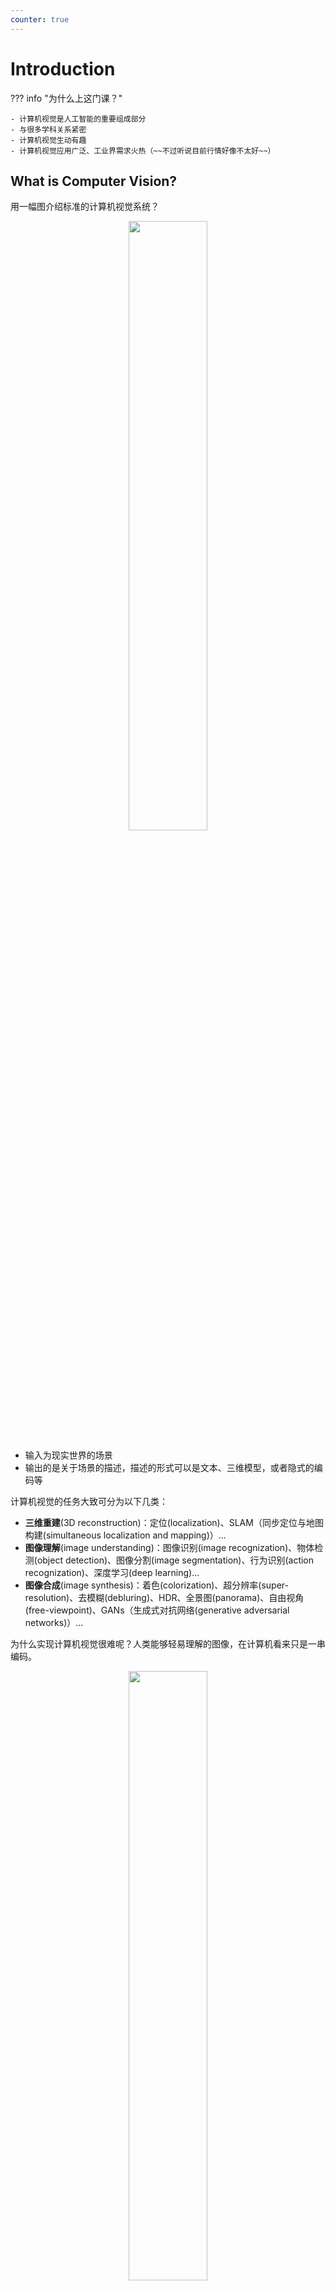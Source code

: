```yaml
---
counter: true
---
```


# Introduction

??? info "为什么上这门课？"

    - 计算机视觉是人工智能的重要组成部分
    - 与很多学科关系紧密
    - 计算机视觉生动有趣
    - 计算机视觉应用广泛、工业界需求火热（~~不过听说目前行情好像不太好~~）


## What is Computer Vision?

用一幅图介绍标准的计算机视觉系统？

<div style="text-align: center">
    <img src="images/lec1/1.png" width=50% />
</div>

- 输入为现实世界的场景
- 输出的是关于场景的描述，描述的形式可以是文本、三维模型，或者隐式的编码等

计算机视觉的任务大致可分为以下几类：

- **三维重建**(3D reconstruction)：定位(localization)、SLAM（同步定位与地图构建(simultaneous localization and mapping)）...
- **图像理解**(image understanding)：图像识别(image recognization)、物体检测(object detection)、图像分割(image segmentation)、行为识别(action recognization)、深度学习(deep learning)...
- **图像合成**(image synthesis)：着色(colorization)、超分辨率(super-resolution)、去模糊(debluring)、HDR、全景图(panorama)、自由视角(free-viewpoint)、GANs（生成式对抗网络(generative adversarial networks)）...

为什么实现计算机视觉很难呢？人类能够轻易理解的图像，在计算机看来只是一串编码。

<div style="text-align: center">
    <img src="images/lec1/2.png" width=50% />
</div>

不过至今还没有人搞清楚人脑是怎么感知视觉信息的。然而，人类的感知也不总是准确的：

=== "例1"

    <div style="text-align: center">
        <img src="images/lec1/3.png" width=30% />
    </div>

=== "例2"

    <div style="text-align: center">
        <img src="images/lec1/4.png" width=30% />
    </div>

=== "例3"

    <div style="text-align: center">
        <img src="images/lec1/5.png" width=30% />
    </div>

    虽然图片是静止的，但我们人眼感觉这张图在动。

=== "例4"

    <div style="text-align: center">
        <img src="images/lec1/6.gif" width=30% />
    </div>

    [wiki](https://www.wikiwand.com/en/articles/Spinning_dancer)

    图中的女舞者看上去是顺时针转，还是逆时针转？

尽管如此，人的强大之处在于仅凭场景中的少量信息就能理解很多东西了。

<div style="text-align: center">
    <img src="images/lec1/7.png" width=30% />
</div>


## Historical Background

视觉的起源得从寒武纪这一动物演化史的“大爆炸”说起。那时的动物还不具备完整的视觉能力，但是已经有初步的感光功能，这有助于捕食、躲避天敌等活动。

**相机暗箱**(camera obscura)可能是人类首次将生物视觉迁移至机器视觉的发明。最初的相机主要利用了小孔成像的原理。

<div style="text-align: center">
    <img src="images/lec1/9.png" width=60% />
</div>

从二十世纪五十年代开始，人们开始探索这样一个问题：我们的视觉能力从何而来？下面按时间顺序罗列了 CV 发展史上的里程碑：

=== "Hubel and Wiesel, 1959"

    <div style="text-align: center">
        <img src="images/lec1/11.png" width=60% />
    </div>

=== "Larry Roberts, 1963"

    <div style="text-align: center">
        <img src="images/lec1/12.png" width=60% />
    </div>

=== "MIT Summer Vision Program, 1966"

    <div style="text-align: center">
        <img src="images/lec1/13.png" width=40% />
    </div>

=== "*Vision*, David Marr, 1970s"

    <div style="text-align: center">
        <img src="images/lec1/14.png" width=70% />
    </div>

=== "Recognition via Parts (1970s)"

    <div style="text-align: center">
        <img src="images/lec1/15.png" width=60% />
    </div>

=== "Recognition via Edge Detection (1980s)"

    <div style="text-align: center">
        <img src="images/lec1/16.png" width=60% />
    </div>

但随后 AI 步入了寒冬：

- AI 研究的热情（和资金）开始萎缩
- 基于规则的“专家系统”未能完成它们的使命
- 但 AI 的其他子领域仍然蓬勃发展，包括 CV，NLP，机器人学(robotics)，计算生物学(compbio)等

与此同时，人们在认知学和神经科学中取得了开创性的成果，而这些成果推动了 CV 的发展。因此到了九十年代，关于视觉的研究又重回正轨，不断取得突破。

=== "Recognition via Grouping (1990s)"

    <div style="text-align: center">
        <img src="images/lec1/17.png" width=60% />
    </div>

=== "Recognition via Matching (2000s)"

    <div style="text-align: center">
        <img src="images/lec1/18.png" width=60% />
    </div>

=== "Face Detection"

    <div style="text-align: center">
        <img src="images/lec1/19.png" width=60% />
    </div>

=== "Caltech 101 & PASCAL"

    <div style="text-align: center">
        <img src="images/lec1/20.png" width=60% />
    </div>

再回过头来看 AI 领域的发展：

=== "Perceptron, 1958"

    <div style="text-align: center">
        <img src="images/lec1/21.png" width=70% />
    </div>

=== "Minsky and Papert, 1969"

    <div style="text-align: center">
        <img src="images/lec1/22.png" width=60% />
    </div>

=== "Neocognitron: Fukushima, 1980"

    <div style="text-align: center">
        <img src="images/lec1/23.png" width=60% />
    </div>

=== "Backprop: Rumelhart, Hinton, and Williams, 1986"

    <div style="text-align: center">
        <img src="images/lec1/24.png" width=60% />
    </div>

=== "Convolutional Networks: LeCun et al, 1998"

    <div style="text-align: center">
        <img src="images/lec1/25.png" width=60% />
    </div>

=== "2000s: “Deep Learning”"

    <div style="text-align: center">
        <img src="images/lec1/26.png" width=80% />
    </div>

如最后一个阶段所示，刚进入 21 世纪的深度学习缺少一个好的数据集，导致再精妙的模型也很难被训练起来。不过这一困境在 2009 年被一个大型数据集（现在来看其实规模不是很大，但对当时而言已经相当大了）**ImageNet** 给打破了。它有一百多万张图像，并包含了 1000 个物体类别。

<div style="text-align: center">
    <img src="images/lec1/27.png" width=80% />
</div>

此后基于 ImageNet 每年开办相关竞赛，找出图像分类能力最强的算法。以下图表列出了每年的优胜者：

<div style="text-align: center">
    <img src="images/lec1/28.png" width=60% />
</div>

从 2012 年的获奖算法 **AlexNet** 开始，深度学习开始成为主流。

<div style="text-align: center">
    <img src="images/lec1/29.png" width=60% />
</div>

<div style="text-align: center">
    <img src="images/lec1/30.png" width=60% />
</div>

AI 发展的三个核心部分：**算力**(computation)、**算法**(algorithm)和**数据**(data)。

CV 的发展有利有弊：

- 坏处

    <div style="text-align: center">
        <img src="images/lec1/31.png" width=60% />
    </div>

- 好处

    <div style="text-align: center">
        <img src="images/lec1/32.png" width=60% />
    </div>


## What is Vision Used For?

计算机视觉的应用早已覆盖了我们生活的方方面面。

<div style="text-align: center">
    <img src="images/lec1/10.png" width=60% />
</div>

- 人脸 ID
- 人脸追踪(face tracking)
    - 一个在线应用：<https://codepen.io/mediapipe/details/KKgVaPJ>，挺好玩的
- 深度伪造(deepfake)
- 视觉检测(vision inspection)
- OCR（光学字符识别(optical character recognization)）
- 视频监控(video surveillance)
- 视觉定位和导航(visual localization and navigation)
- 自动导航(autonomous navigation)
- 机器人感知(robot perception)
    - <https://www.youtube.com/watch?v=y3RIHnK0_NE>（~~其实是假的，但很搞笑~~）
- 无人驾驶(autonomous driving)
    - <https://www.bilibili.com/video/BV1sA411N7x6/?vd_source=7c38ff5056b0974a26db352a36e1359c>
- 人机交互(human computer interaction)
    - （光学）鼠标下方的洞（启动时会发光）是一个红外相机，用于检测鼠标移动
    - 体感游戏(motion sensing game)：XBoxViewTV、Kinect（已停产）
- 体育广播(sport broadcasting)
- 3D 街景(3D street view)
- VR 旅行(VR tour)
    - <https://playcanv.as/p/Zp9Oh1ia/>（里面的内容都是真实的，根据现实世界的图像重构而成）
- 体积视频(volumetric video)
    - 周晓巍老师团队和影视飓风合作的一个项目：[视频](https://www.bilibili.com/video/BV1k85NzMEv4/)，[在线尝试](https://4dv.ai)
    - 《黑客帝国》的“子弹时间”(bullet time effect)
    - 远程呈现(telepresence)：<https://www.youtube.com/watch?v=Q13CishCKXY>
- 数字人(digital man)
    - [SIREN](https://www.nextstudios.com/tech/digitalhuman/siren/index_en.html)
    - [邓丽君](https://www.youtube.com/watch?v=dP0uJcBZ8iw)
- VR（虚拟现实(virtual reality)） 和 AR（增强现实(augmented reality)）
    - AR：Apple Vision Pro
- 医学图像分析

CV 相关的研究：

- CV 是一个难题
- CV 是跨学科的
- CV 已取得长足进步
- 用很多在现实世界中取得成功的应用

CV 在研究领域中相当活跃（截止 2019 年的数据）：

<div style="text-align: center">
    <img src="images/lec1/8.png" width=60% />
</div>

CV 三大顶会：

- [**CVPR**](https://cvpr.thecvf.com/)：计算机视觉与模式识别会议(Computer Vision and Pattern Recognition)
- [**ICCV**](https://iccv.thecvf.com/)：国际计算机视觉会议(International Conference on Computer Vision)
- [**ECCV**](https://eccv.ecva.net/)：欧洲计算机视觉会议(European Conference on Computer Vision)


## Course Overview

见[主页](index.md)“目录”部分。


## Review of Linear Algebra